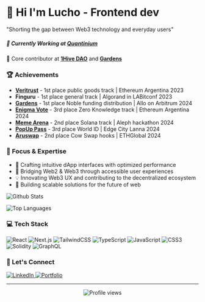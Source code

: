 # 🚀 Hi I'm Lucho - Frontend dev

"Shorting the gap between Web3 technology and everyday users"

##### 💼 Currently Working at [**Quantinium**](https://quantinium.cc/)

🤝 Core contributor at [**1Hive DAO**](https://1hive.org) and [**Gardens**](https://gardens.fund)

### 🏆 Achievements

- [**Veritrust**](https://taikai.network/ethargentina/hackathons/buildathon-2023/projects/clkwmn1ka00nqt401wio2a8pe/idea) - 1st place public goods track | Ethereum Argentina 2023
- **Finguru** - 1st place general track | Algorand in LABitconf 2023
- [**Gardens**](https://app.buidlbox.io/projects/convictio?path=projects%2Fconvictio) - 1st place Noble funding distribution | Allo on Arbitrum 2024
- [**Enigma Vote**](https://taikai.network/ethargentina/hackathons/level-up-argentina-2024/projects/clzelhbkt07j0wx01vjcgcsi9/idea) - 3rd place Zero Knowledge track | Ethereum Argentina 2024
- [**Meme Arena**](https://dorahacks.io/buidl/15201/) - 2nd place Solana track | Aleph hackathon 2024
- [**PopUp Pass**](https://dorahacks.io/buidl/18507) - 3rd place World ID | Edge City Lanna 2024
- [**Aruswap**](https://ethglobal.com/showcase/aruswap-ebpfr) - 2nd place Cow Swap hooks | ETHGlobal 2024

### 🎯 Focus & Expertise

- 🎨 Crafting intuitive dApp interfaces with optimized performance
- 🔗 Bridging Web2 & Web3 through accessible user experiences
- 💡 Innovating Web3 UX and contributing to the decentralized ecosystem
- 🚀 Building scalable solutions for the future of web

![Github Stats](https://github-readme-stats.vercel.app/api?username=LucianoSc&show_icons=true&theme=dark&hide_border=true&count_private=true&custom_title=Github%20Stats)

![Top Languages](https://github-readme-stats.vercel.app/api/top-langs/?username=LucianoSC&layout=donut&theme=dark&hide_border=true&count_private=true&langs_count=6&donut_radius=2&hide=solidity)

### 💻 Tech Stack

![React](https://img.shields.io/badge/React-61DAFB?style=for-the-badge&logo=react&logoColor=black&labelColor=61DAFB) ![Next.js](https://img.shields.io/badge/Next.js-000000?style=for-the-badge&logo=next.js&logoColor=white&labelColor=000000) ![TailwindCSS](https://img.shields.io/badge/Tailwind_CSS-38B2AC?style=for-the-badge&logo=tailwind-css&logoColor=white&labelColor=38B2AC)
![TypeScript](https://img.shields.io/badge/TypeScript-007ACC?style=for-the-badge&logo=typescript&logoColor=white&labelColor=007ACC) ![JavaScript](https://img.shields.io/badge/JavaScript-F7DF1E?style=for-the-badge&logo=javascript&logoColor=black&labelColor=F7DF1E) ![CSS3](https://img.shields.io/badge/CSS3-1572B6?style=for-the-badge&logo=css3&logoColor=white&labelColor=1572B6) ![Solidity](https://img.shields.io/badge/Solidity-363636?style=for-the-badge&logo=solidity&logoColor=white&labelColor=363636) ![GraphQL](https://img.shields.io/badge/GraphQL-E10098?style=for-the-badge&logo=graphql&logoColor=white&labelColor=E10098)

### 🤝 Let's Connect

<div align="left">
  <a href="https://linkedin.com/in/luciano-scaminaci/" target="_blank">
    <img src="https://img.shields.io/badge/LinkedIn-0077B5?style=for-the-badge&logo=linkedin&logoColor=white" alt="LinkedIn" />
  </a>
  <a href="https://lucianodev.xyz/" target="_blank">
    <img src="https://img.shields.io/badge/Portfolio-000000?style=for-the-badge&logo=about.me&logoColor=white" alt="Portfolio" />
  </a>
</div>

---

<div align="center">
  <img src="https://komarev.com/ghpvc/?username=lucianosc&style=flat-square&color=blue" alt="Profile views"/>
</div>
